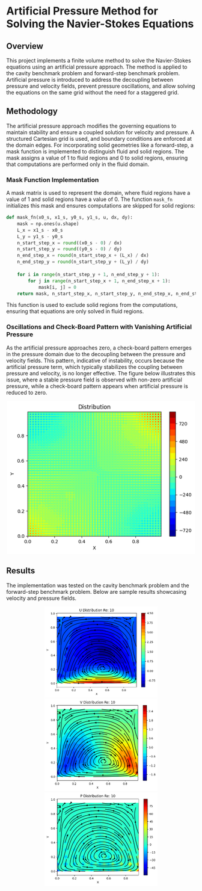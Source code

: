 # Artificial Pressure Method for Solving the Navier-Stokes Equations

## Overview

This project implements a finite volume method to solve the Navier-Stokes equations using an artificial pressure approach. The method is applied to the cavity benchmark problem and forward-step benchmark problem. Artificial pressure is introduced to address the decoupling between pressure and velocity fields, prevent pressure oscillations, and allow solving the equations on the same grid without the need for a staggered grid.

## Methodology

The artificial pressure approach modifies the governing equations to maintain stability and ensure a coupled solution for velocity and pressure. A structured Cartesian grid is used, and boundary conditions are enforced at the domain edges. For incorporating solid geometries like a forward-step, a mask function is implemented to distinguish fluid and solid regions. The mask assigns a value of 1 to fluid regions and 0 to solid regions, ensuring that computations are performed only in the fluid domain.

### Mask Function Implementation

A mask matrix is used to represent the domain, where fluid regions have a value of 1 and solid regions have a value of 0. The function `mask_fn` initializes this mask and ensures computations are skipped for solid regions:

```python
def mask_fn(x0_s, x1_s, y0_s, y1_s, u, dx, dy):
    mask = np.ones(u.shape)
    L_x = x1_s - x0_s
    L_y = y1_s - y0_s
    n_start_step_x = round((x0_s - 0) / dx)
    n_start_step_y = round((y0_s - 0) / dy)
    n_end_step_x = round(n_start_step_x + (L_x) / dx)
    n_end_step_y = round(n_start_step_y + (L_y) / dy)

    for i in range(n_start_step_y + 1, n_end_step_y + 1):
        for j in range(n_start_step_x + 1, n_end_step_x + 1):
            mask[i, j] = 0
    return mask, n_start_step_x, n_start_step_y, n_end_step_x, n_end_step_y
```
This function is used to exclude solid regions from the computations, ensuring that equations are only solved in fluid regions.

### Oscillations and Check-Board Pattern with Vanishing Artificial Pressure
As the artificial pressure approaches zero, a check-board pattern emerges in the pressure domain due to the decoupling between the pressure and velocity fields. This pattern, indicative of instability, occurs because the artificial pressure term, which typically stabilizes the coupling between pressure and velocity, is no longer effective. The figure below illustrates this issue, where a stable pressure field is observed with non-zero artificial pressure, while a check-board pattern appears when artificial pressure is reduced to zero.
<p align="center">
  <img src="Images/image036.png" width="500"/>
</p>

## Results
The implementation was tested on the cavity benchmark problem and the forward-step benchmark problem. Below are sample results showcasing velocity and pressure fields.
<p align="center">
  <img src="Images/image048.png" alt="Confusion Matrix 1" width="300"/>
  <img src="Images/image050.png" alt="Confusion Matrix 2" width="300"/>
  <img src="Images/image052.png" alt="Confusion Matrix 2" width="300"/>
</p>
